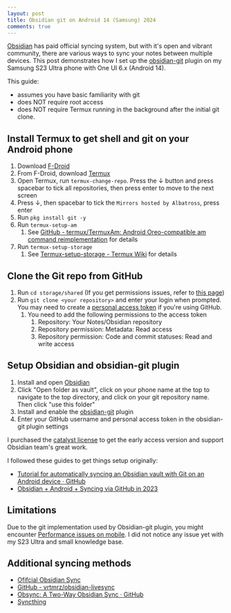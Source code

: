```yaml
---
layout: post
title: Obsidian git on Android 14 (Samsung) 2024
comments: true
---
```


[Obsidian](https://obsidian.md) has paid official syncing system, but with it's open and vibrant community, there are various ways to sync your notes between multiple devices. This post demonstrates how I set up the [obsidian-git](https://github.com/denolehov/obsidian-git) plugin on my Samsung S23 Ultra phone with One UI 6.x (Android 14).

<!--more-->

This guide:

- assumes you have basic familiarity with git
- does NOT require root access
- does NOT require Termux running in the background after the initial git clone.

## Install Termux to get shell and git on your Android phone

1. Download [F-Droid](https://f-droid.org/en/)
1. From F-Droid, download [Termux](https://f-droid.org/en/packages/com.termux/)
1. Open Termux, run `termux-change-repo`. Press the ↓ button and press spacebar to tick all repositories, then press enter to move to the next screen
1. Press ↓, then spacebar to tick the `Mirrors hosted by Albatross`, press enter
1. Run `pkg install git -y`
1. Run `termux-setup-am`
    1. See [GitHub - termux/TermuxAm: Android Oreo-compatible am command reimplementation](https://github.com/termux/TermuxAm) for details
1. Run `termux-setup-storage`
   1. See [Termux-setup-storage - Termux Wiki](https://wiki.termux.com/wiki/Termux-setup-storage) for details

## Clone the Git repo from GitHub

1. Run `cd storage/shared` (If you get permissions issues, refer to [this page](https://wiki.termux.com/wiki/Termux-setup-storage))
1. Run `git clone <your repository>` and enter your login when prompted. You may need to create a [personal access token](https://github.com/settings/tokens) if you're using GitHub.
   1. You need to add the following permissions to the access token
        1. Repository: Your Notes/Obsidian repository
        1. Repository permission: Metadata: Read access
        1. Repository permission: Code and commit statuses: Read and write access

## Setup Obsidian and obsidian-git plugin

1. Install and open [Obsidian](https://play.google.com/store/apps/details?id=md.obsidian&hl=en_GB&gl=US)
1. Click "Open folder as vault", click on your phone name at the top to navigate to the top directory, and click on your git repository name. Then click "use this folder"
1. Install and enable the [obsidian-git](https://github.com/denolehov/obsidian-git) plugin
1. Enter your GitHub username and personal access token in the obsidian-git plugin settings

I purchased the [catalyst license](https://help.obsidian.md/Licenses+and+payment/Catalyst+license) to get the early access version and support Obsidian team's great work.

I followed these guides to get things setup originally:

- [Tutorial for automatically syncing an Obsidian vault with Git on an Android device · GitHub](https://gist.github.com/Makeshift/43c7ecb3f1c28a623ea4386552712114)
- [Obsidian + Android + Syncing via GitHub in 2023](https://www.reddit.com/r/ObsidianMD/comments/17odzjb/obsidian_android_syncing_via_github_in_2023/)

## Limitations

Due to the git implementation used by Obsidian-git plugin, you might encounter [Performance issues on mobile](https://github.com/denolehov/obsidian-git?tab=readme-ov-file#performance-on-mobile). I did not notice any issue yet with my S23 Ultra and small knowledge base.

## Additional syncing methods

- [Ofifcial Obsidian Sync](https://obsidian.md/sync)
- [GitHub - vrtmrz/obsidian-livesync](https://github.com/vrtmrz/obsidian-livesync?tab=readme-ov-file)
- [Obsync: A Two-Way Obsidian Sync · GitHub](https://gist.github.com/rahaaatul/267fb390d244deeccf776ed6c9414a4e)
- [Syncthing](https://syncthing.net)
